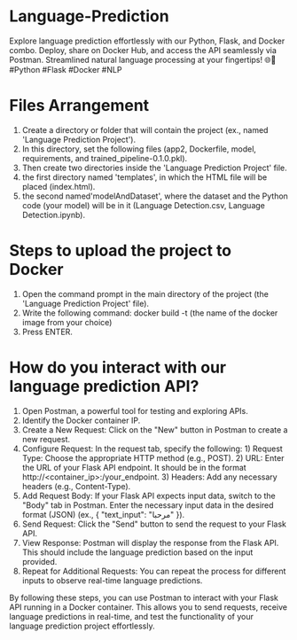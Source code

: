 # Language-Prediction
Explore language prediction effortlessly with our Python, Flask, and Docker combo. Deploy, share on Docker Hub, and access the API seamlessly via Postman. Streamlined natural language processing at your fingertips! 🌐💬 #Python #Flask #Docker #NLP

# Files Arrangement
1. Create a directory or folder that will contain the project (ex., named 'Language Prediction Project').
2. In this directory, set the following files (app2, Dockerfile, model, requirements, and trained_pipeline-0.1.0.pkl).
3. Then create two directories inside the 'Language Prediction Project' file.
4. the first directory named 'templates', in which the HTML file will be placed (index.html).
5. the second named'modelAndDataset', where the dataset and the Python code (your model) will be in it (Language Detection.csv, Language Detection.ipynb).

# Steps to upload the project to Docker
1. Open the command prompt in the main directory of the project (the 'Language Prediction Project' file).
2. Write the following command: docker build -t (the name of the docker image from your choice)
3. Press ENTER.

# How do you interact with our language prediction API?
1. Open Postman, a powerful tool for testing and exploring APIs.
2. Identify the Docker container IP.
3. Create a New Request: Click on the "New" button in Postman to create a new request.
4. Configure Request: In the request tab, specify the following: 1) Request Type: Choose the appropriate HTTP method (e.g., POST). 2) URL: Enter the URL of your Flask API endpoint. It should be in the format http://<container_ip>:<port>/your_endpoint. 3) Headers: Add any necessary headers (e.g., Content-Type).
5. Add Request Body: If your Flask API expects input data, switch to the "Body" tab in Postman. Enter the necessary input data in the desired format (JSON) (ex., { "text_input": "مرحبا" }).
6. Send Request: Click the "Send" button to send the request to your Flask API.
7. View Response: Postman will display the response from the Flask API. This should include the language prediction based on the input provided.
8. Repeat for Additional Requests: You can repeat the process for different inputs to observe real-time language predictions.

By following these steps, you can use Postman to interact with your Flask API running in a Docker container. This allows you to send requests, receive language predictions in real-time, and test the functionality of your language prediction project effortlessly.
